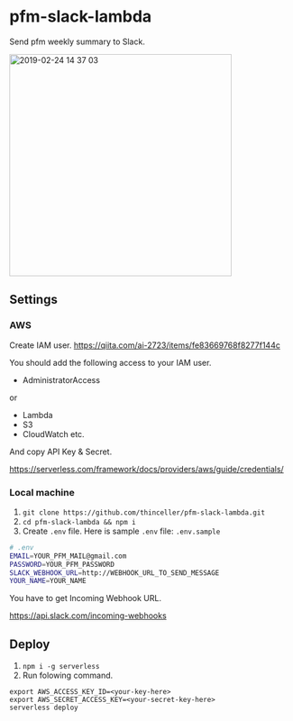 # pfm-slack-lambda

Send pfm weekly summary to Slack.

<img width="394" alt="2019-02-24 14 37 03" src="https://user-images.githubusercontent.com/26884355/53295658-85302500-3843-11e9-9839-024599839358.png">

## Settings
### AWS
Create IAM user.
https://qiita.com/ai-2723/items/fe83669768f8277f144c

You should add the following access to your IAM user.

- AdministratorAccess

or

- Lambda
- S3
- CloudWatch
etc.

And copy API Key & Secret.

https://serverless.com/framework/docs/providers/aws/guide/credentials/

### Local machine
1. `git clone https://github.com/thinceller/pfm-slack-lambda.git`
2. `cd pfm-slack-lambda && npm i`
3. Create `.env` file. Here is sample `.env` file: `.env.sample`
```bash
# .env
EMAIL=YOUR_PFM_MAIL@gmail.com
PASSWORD=YOUR_PFM_PASSWORD
SLACK_WEBHOOK_URL=http://WEBHOOK_URL_TO_SEND_MESSAGE
YOUR_NAME=YOUR_NAME
```
You have to get Incoming Webhook URL.

https://api.slack.com/incoming-webhooks

## Deploy
1. `npm i -g serverless`
2. Run folowing command.
```
export AWS_ACCESS_KEY_ID=<your-key-here>
export AWS_SECRET_ACCESS_KEY=<your-secret-key-here>
serverless deploy
```
